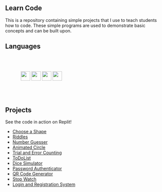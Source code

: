 <head>
  <link rel="stylesheet" href="https://cdn.jsdelivr.net/gh/devicons/devicon@v2.14.0/devicon.min.css">
</head>

<body>
<h2>Learn Code</h2>
<p>This is a repository containing simple projects that I use to teach students how to code. These simple programs are used to demonstrate basic concepts and can be built upon. </p>

<h2>Languages</h2>

<div style="display: block; padding: 50px;">
  <img src="https://cdn.jsdelivr.net/gh/devicons/devicon/icons/python/python-original-wordmark.svg" style="width: 30px; height: 30px;"/>
  <img src="https://cdn.jsdelivr.net/gh/devicons/devicon/icons/cplusplus/cplusplus-original.svg" style="width: 30px; height: 30px; " />
  <img src="https://cdn.jsdelivr.net/gh/devicons/devicon/icons/html5/html5-original-wordmark.svg" style="width: 30px; height: 30px; "/>
  <img src="https://cdn.jsdelivr.net/gh/devicons/devicon/icons/css3/css3-original-wordmark.svg" style="width: 30px; height: 30px; "/> 
</div>
  
<h2>Projects</h2>
<p>See the code in action on Replit!</p>
<ul>
  <li><a href="https://replit.com/@jescamilla/Choose-a-Shape?v=1">Choose a Shape</a></li>
  <li><a href="https://replit.com/@jescamilla/Riddles?v=1">Riddles</a></li>
  <li><a href="https://replit.com/@jescamilla/Number-Guesser?v=1">Number Guesser</a></li>
  <li><a href="https://replit.com/@jescamilla/Growing-Circle?v=1">Animated Circle</a></li>
  <li><a href="https://replit.com/@jescamilla/trial-and-error-counting?v=1">Trial and Error Counting</a></li>
  <li><a href="https://replit.com/@jescamilla/ToDoList?v=1">ToDoList</a></li>
  <li><a href="https://replit.com/@jescamilla/Dice?v=1">Dice Simulator</a></li>
  <li><a href="https://replit.com/@jescamilla/Password-Authentication?v=1">Password Authenticator</a></li>
  <li><a href="https://replit.com/@jescamilla/QR-Code-generator?v=1">QR Code Generator</a></li>
  <li><a href="https://replit.com/@jescamilla/stop-watch?v=1">Stop Watch</a></li>
  <li><a href="https://replit.com/@jescamilla/Login-and-Registration-System?v=1">Login and Registration System</a></li>
</ul>

</body>
